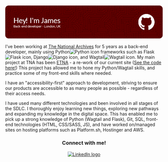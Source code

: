 ![Header](./github-header-image.png)

<p>I've been working at <a href="https://www.nationalarchives.gov.uk" target="blank">The National Archives</a> for 5 years as a back-end developer, mainly using Python<img height="15" alt="Python icon" src="https://user-images.githubusercontent.com/25181517/183423507-c056a6f9-1ba8-4312-a350-19bcbc5a8697.png"> frameworks such as Flask<img height="15" alt="Flask icon" src="https://user-images.githubusercontent.com/25181517/183423775-2276e25d-d43d-4e58-890b-edbc88e915f7.png">, Django<img height="15" alt="Django icon" src="https://cdn.worldvectorlogo.com/logos/django.svg">, and Wagtail<img height="15" alt="Wagtail icon" src="https://avatars.githubusercontent.com/u/23708009?s=280&v=4">. My main project at TNA has been <a href="https://beta.nationalarchives.gov.uk/">ETNA</a> - a re-work of our current site (<a href="https://github.com/nationalarchives/ds-wagtail">See the code here!</a>) This project has allowed me to hone my Python/Wagtail skills, and practice some of my front-end skills where needed.</p>

<p>I have an "accessibility-first" approach to development, striving to ensure our products are accessible to as many people as possible - regardless of their access needs.</p>

<p>I have used many different technologies and been involved in all stages of the SDLC. I thoroughly enjoy learning new things, exploring new pathways and expanding my knowledge in the digital space. This has enabled me to pick up a strong knowledge of Python (Wagtail and Flask), Git, SQL, front-end technologies (HTML, CSS/SASS, JS), and have worked on/managed sites on hosting platforms such as Platform.sh, Hostinger and AWS.</p>

<h3 align="center">Connect with me!</h3>
<p align="center">
<a href="https://www.linkedin.com/in/james-biggs-394365171/" target="blank"><img align="center" src="https://raw.githubusercontent.com/rahuldkjain/github-profile-readme-generator/master/src/images/icons/Social/linked-in-alt.svg" alt="LinkedIn logo" height="30"/></a>
</p>
